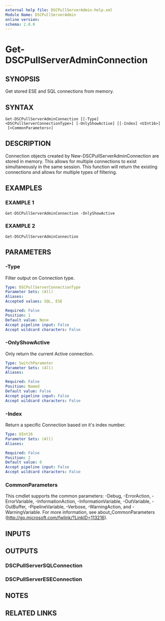 ```yaml
---
external help file: DSCPullServerAdmin-help.xml
Module Name: DSCPullServerAdmin
online version:
schema: 2.0.0
---
```


# Get-DSCPullServerAdminConnection

## SYNOPSIS
Get stored ESE and SQL connections from memory.

## SYNTAX

```
Get-DSCPullServerAdminConnection [[-Type] <DSCPullServerConnectionType>] [-OnlyShowActive] [[-Index] <UInt16>]
 [<CommonParameters>]
```

## DESCRIPTION
Connection objects created by New-DSCPullServerAdminConnection
are stored in memory.
This allows for multiple connections to
exist simultaneously in the same session.
This function will
return the existing connections and allows for multiple types of
filtering.

## EXAMPLES

### EXAMPLE 1
```
Get-DSCPullServerAdminConnection -OnlyShowActive
```

### EXAMPLE 2
```
Get-DSCPullServerAdminConnection
```

## PARAMETERS

### -Type
Filter output on Connection type.

```yaml
Type: DSCPullServerConnectionType
Parameter Sets: (All)
Aliases:
Accepted values: SQL, ESE

Required: False
Position: 1
Default value: None
Accept pipeline input: False
Accept wildcard characters: False
```

### -OnlyShowActive
Only return the current Active connection.

```yaml
Type: SwitchParameter
Parameter Sets: (All)
Aliases:

Required: False
Position: Named
Default value: False
Accept pipeline input: False
Accept wildcard characters: False
```

### -Index
Return a specific Connection based on it's index number.

```yaml
Type: UInt16
Parameter Sets: (All)
Aliases:

Required: False
Position: 2
Default value: 0
Accept pipeline input: False
Accept wildcard characters: False
```

### CommonParameters
This cmdlet supports the common parameters: -Debug, -ErrorAction, -ErrorVariable, -InformationAction, -InformationVariable, -OutVariable, -OutBuffer, -PipelineVariable, -Verbose, -WarningAction, and -WarningVariable. For more information, see about_CommonParameters (http://go.microsoft.com/fwlink/?LinkID=113216).

## INPUTS

## OUTPUTS

### DSCPullServerSQLConnection

### DSCPullServerESEConnection

## NOTES

## RELATED LINKS
